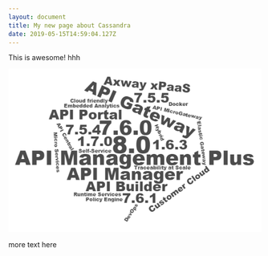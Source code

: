 ```yaml
---
layout: document
title: My new page about Cassandra
date: 2019-05-15T14:59:04.127Z
---
```

This is awesome! hhh

![none](/images/wordcloud.png "awesome")

more text here
